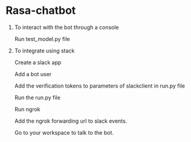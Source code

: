 # Rasa-chatbot

1. To interact with the bot through a console

    Run test_model.py file

2. To integrate using stack

    Create a slack app
    
    Add a bot user
    
    Add the verification tokens to parameters of slackclient in run.py file
    
    Run the run.py file
    
    Run ngrok
    
    Add the ngrok forwarding url to slack events.
    
    Go to your workspace to talk to the bot.




